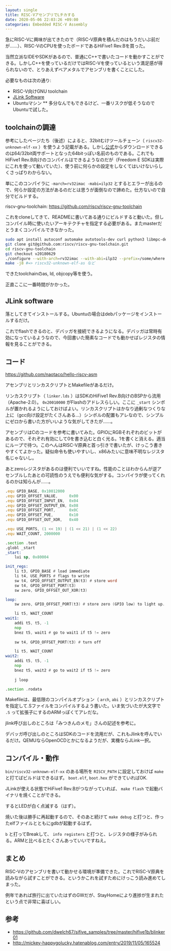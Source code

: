 ```yaml
---
layout: single
title: RISC-VアセンブリでLチカする
date: 2020-05-06 22:03:26 +09:00
categories: Embedded RISC-V Assembly
---
```


急にRISC-Vに興味が出てきたので（RISC-V原典を積んだのはもうだいぶ前だが……）、RISC-VのCPUを使ったボードであるHiFive1 Rev.Bを買った。

当然立派なIDEやSDKがあるので、普通にC++で書いたコードを動かすことができる。しかしC++を使っているだけではRISC-Vを使っているという満足感が得られないので、とりあえずベアメタルでアセンブリを書くことにした。

必要なものは次の通り:

* RISC-V向けGNU toolchain
* [JLink Software](https://www.segger.com/downloads/jlink/#J-LinkSoftwareAndDocumentationPack)
* Ubuntuマシン
** 多分なんでもできるけど、一番リスクが低そうなのでUbuntuで試した。

## toolchainの調達

参考にしたページたち（後述）によると、32bitむけツールチェーン（ `riscv32-unknown-elf-xx` ）を使うよう記載がある。しかし[公式](https://www.sifive.com/boards)からダウンロードできるのは64/32bit両サポートとなった64bitっぽい名前のものである。これでもHiFive1 Rev.B向けのコンパイルはできるようなのだが（Freedom E SDKは実際にこれを使って動いていた）、使う前に何らかの設定をしなくてはいけないらしくさっぱりわからない。

単にこのコンパイラに `-march=rv32imac -mabi=ilp32` とするとエラーが出るので、何らか設定の方法があるのだとは思うが面倒なので諦めた。仕方ないので自分でビルドする。

riscv-gnu-toolchain: https://github.com/riscv/riscv-gnu-toolchain

これをcloneしてきて、READMEに書いてある通りにビルドすると動いた。但しコンパイル時に使いたいアーキテクチャを指定する必要がある。またmasterだとうまくコンパイルできなかった。

```bash
sudo apt install autoconf automake autotools-dev curl python3 libmpc-dev libmpfr-dev libgmp-dev gawk build-essential bison flex texinfo gperf libtool patchutils bc zlib1g-dev libexpat-dev
git clone git@github.com:riscv/riscv-gnu-toolchain.git
cd riscv-gnu-toolchain
git checkout v20180629
./configure --with-arch=rv32imac --with-abi=ilp32 --prefix=/some/where
make -j8 #=> riscv32-unknown-elf-as など
```

できたtoolchainのas, ld, objcopy等を使う。

正直ここに一番時間がかかった。

## JLink software

落としてきてインストールする。Ubuntuの場合はdebパッケージをインストールするだけ。

これでflashできるのと、デバッガを接続できるようになる。デバッガは常時有効になっているようなので、今回書いた簡素なコードでも動かせばレジスタの情報を見ることができる。

## コード

https://github.com/naotaco/hello-riscv-asm

アセンブリとリンカスクリプトとMakefileがあるだけ。

リンカスクリプト（ `linker.lds` ）はSDKのHiFive1 Rev.B向けのBSPから流用（Apache-2.0）。 `0x20010000` がFlashのアドレスらしい。ここに `_start` シンボルが置かれるようにしておけばよい。リンカスクリプトはかなり過剰なつくりな上に（gcc向け設定がたくさんある…）シンボルの配置もアレなので、シンプルにゼロから書いた方がいいような気がしてきたが……。

アセンブリはCのコードを参考に書いてみた。GPIOにRGBそれぞれのビットがあるので、それぞれ有効にして0を書き込むと白く光る。1を書くと消える。適当にループで待つ。このへんはRISC-V原典と首っ引きで書いたが、けっこう書きやすくてよかった。疑似命令も使いやすいし、x86みたいに意味不明なレジスタ名じゃないし。

あとzeroレジスタがあるのは便利でいいですね。性能のことはわからんが逆アセンブルしたあとの可読性のうえでも便利な気がする。コンパイラが使ってくれるのかは知らんが……。

```asm
.equ GPIO_BASE, 0x10012000
.equ GPIO_OFFSET_VALUE,     0x00
.equ GPIO_OFFSET_INPUT_EN,  0x04
.equ GPIO_OFFSET_OUTPUT_EN, 0x08
.equ GPIO_OFFSET_PORT,      0x0C
.equ GPIO_OFFSET_PUE,       0x10
.equ GPIO_OFFSET_OUT_XOR,   0x40

.equ USE_PORTS, (1 << 19) | (1 << 21) | (1 << 22)
.equ WAIT_COUNT, 2000000

.section .text
.globl _start
_start:
	lui sp, 0x80004

init_regs:
	li t3, GPIO_BASE # load immediate
	li t4, USE_PORTS # flags to write
	sw t4, GPIO_OFFSET_OUTPUT_EN(t3) # store word
	sw t4, GPIO_OFFSET_PORT(t3)
	sw zero, GPIO_OFFSET_OUT_XOR(t3)

loop:
	sw zero, GPIO_OFFSET_PORT(t3) # store zero (GPIO low) to light up.

	li t5, WAIT_COUNT
wait1:
	addi t5, t5, -1
	nop
	bnez t5, wait1 # go to wait1 if t5 != zero
	
	sw t4, GPIO_OFFSET_PORT(t3) # turn off

	li t5, WAIT_COUNT
wait2:
	addi t5, t5, -1
	nop
	bnez t5, wait2 # go to wait2 if t5 != zero
	
	j loop

.section .rodata
```

Makefileは、最低限のコンパイルオプション（ `arch`, `abi` ）とリンカスクリプトを指定して.Sファイルをコンパイルするよう書いた。いま気づいたが大文字で `.S` って拡張子にするのARMっぽくてアレだな。

jlink呼び出しのところは「みつきんのメモ」さんの記述を参考に。

デバッガ呼び出しのところはSDKのコードを流用だが、これもJlinkを呼んでいるだけ。QEMUならOpenOCDとかになるようだが、実機ならJLink一択。

## コンパイル・動作

`bin/riscv32-unknown-elf-xx` のある場所を `RISCV_PATH` に設定しておけば `make` と打てばビルドはできるはず。 `boot.elf`, `boot.hex` ができていればOK.

JLinkが使える状態でHiFive1 Rev.Bがつながっていれば、 `make flash` で起動バイナリを焼くことができる。

するとLEDが白く点滅する（はず）。

焼いた後は勝手に再起動するので、そのあと続けて `make debug` と打つと、作ったelfファイルとともにgdbが起動するはず。

`b` と打ってBreakして、 `info registers` と打つと、レジスタの様子がみられる。ARMと比べるとたくさんあっていいですねえ。

## まとめ

RISC-Vのアセンブリを書いて動かせる環境が準備できた。これでRISC-V原典を読みながら試すことができる。というかこれを試すためにけっこう読み進めてしまった。

例年であれば旅行に出ていたはずのGWだが、StayHomeにより進捗が生まれたという点で非常に喜ばしい。

## 参考

* https://github.com/dwelch67/sifive_samples/tree/master/hifive1b/blinker01
* http://mickey-happygolucky.hatenablog.com/entry/2019/11/05/165524





